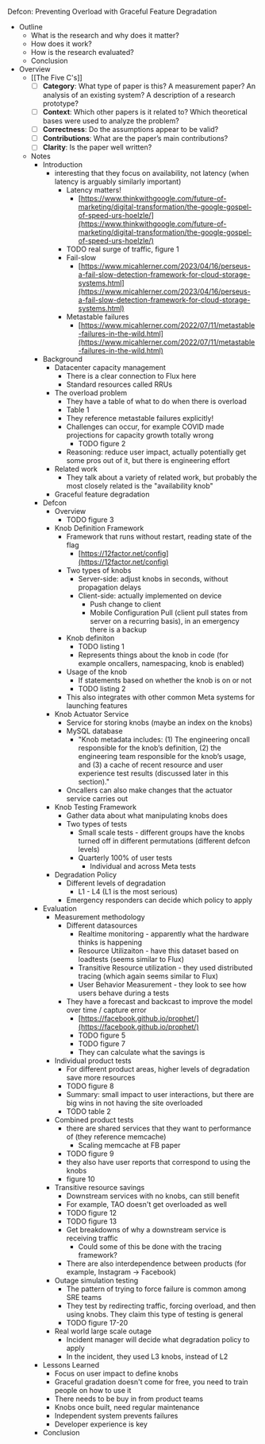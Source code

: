 Defcon: Preventing Overload with Graceful Feature Degradation

- Outline
    - What is the research and why does it matter?
    - How does it work?
    - How is the research evaluated?
    - Conclusion
- Overview
    - [[The Five C's]]
        - [ ] **Category**: What type of paper is this? A measurement paper? An analysis of an existing system? A description of a research prototype?
        - [ ] **Context**: Which other papers is it related to? Which theoretical bases were used to analyze the problem?
        - [ ] **Correctness**: Do the assumptions appear to be valid?
        - [ ] **Contributions**: What are the paper’s main contributions?
        - [ ] **Clarity**: Is the paper well written?
    - Notes
        - Introduction
            - interesting that they focus on availability, not latency (when latency is arguably similarly important)
                - Latency matters!
                    - [https://www.thinkwithgoogle.com/future-of-marketing/digital-transformation/the-google-gospel-of-speed-urs-hoelzle/](https://www.thinkwithgoogle.com/future-of-marketing/digital-transformation/the-google-gospel-of-speed-urs-hoelzle/)
                - TODO real surge of traffic, figure 1
                - Fail-slow
                    - [https://www.micahlerner.com/2023/04/16/perseus-a-fail-slow-detection-framework-for-cloud-storage-systems.html](https://www.micahlerner.com/2023/04/16/perseus-a-fail-slow-detection-framework-for-cloud-storage-systems.html)
                - Metastable failures
                    - [https://www.micahlerner.com/2022/07/11/metastable-failures-in-the-wild.html](https://www.micahlerner.com/2022/07/11/metastable-failures-in-the-wild.html)
        - Background
            - Datacenter capacity management
                - There is a clear connection to Flux here
                - Standard resources called RRUs
            - The overload problem
                - They have a table of what to do when there is overload
                - Table 1
                - They reference metastable failures explicitly!
                - Challenges can occur, for example COVID made projections for capacity growth totally wrong
                    - TODO figure 2
                - Reasoning: reduce user impact, actually potentially get some pros out of it, but there is engineering effort
            - Related work
                - They talk about a variety of related work, but probably the most closely related is the "availability knob"
            - Graceful feature degradation
        - Defcon
            - Overview
                - TODO figure 3
            - Knob Definition Framework
                - Framework that runs without restart, reading state of the flag
                    - [https://12factor.net/config](https://12factor.net/config)
                - Two types of knobs
                    - Server-side: adjust knobs in seconds, without propagation delays
                    - Client-side: actually implemented on device
                        - Push change to client
                        - Mobile Configuration Pull (client pull states from server on a recurring basis), in an emergency there is a backup
                - Knob definiton
                    - TODO listing 1
                    - Represents things about the knob in code (for example oncallers, namespacing, knob is enabled)
                - Usage of the knob
                    - If statements based on whether the knob is on or not
                    - TODO listing 2
                - This also integrates with other common Meta systems for launching features
            - Knob Actuator Service
                - Service for storing knobs (maybe an index on the knobs)
                - MySQL database
                    - "Knob metadata includes: (1) The engineering oncall responsible for the knob’s definition, (2) the engineering team responsible for the knob’s usage, and (3) a cache of recent resource and user experience test results (discussed later in this section)."
                - Oncallers can also make changes that the actuator service carries out
            - Knob Testing Framework
                - Gather data about what manipulating knobs does
                - Two types of tests
                    - Small scale tests - different groups have the knobs turned off in different permutations (different defcon levels)
                    - Quarterly 100% of user tests
                        - Individual and across Meta tests
            - Degradation Policy
                - Different levels of degradation
                    - L1 - L4 (L1 is the most serious)
                - Emergency responders can decide which policy to apply
        - Evaluation
            - Measurement methodology
                - Different datasources
                    - Realtime monitoring - apparently what the hardware thinks is happening
                    - Resource Utilizaiton - have this dataset based on loadtests (seems similar to Flux)
                    - Transitive Resource utilization - they used distributed tracing (which again seems similar to Flux)
                    - User Behavior Measurement - they look to see how users behave during a tests
                - They have a forecast and backcast to improve the model over time / capture error
                    - [https://facebook.github.io/prophet/](https://facebook.github.io/prophet/)
                    - TODO figure 5
                    - TODO figure 7
                    - They can calculate what the savings is
            - Individual product tests
                - For different product areas, higher levels of degradation save more resources
                - TODO figure 8
                - Summary: small impact to user interactions, but there are big wins in not having the site overloaded
                - TODO table 2
            - Combined product tests
                - there are shared services that they want to performance of (they reference memcache)
                    - Scaling memcache at FB paper
                - TODO figure 9
                - they also have user reports that correspond to using the knobs
                - figure 10
            - Transitive resource savings
                - Downstream services with no knobs, can still benefit
                - For example, TAO doesn't get overloaded as well
                - TODO figure 12
                - TODO figure 13
                - Get breakdowns of why a downstream service is receiving traffic
                    - Could some of this be done with the tracing framework?
                - There are also interdependence between products (for example, Instagram -> Facebook)
            - Outage simulation testing
                - The pattern of trying to force failure is common among SRE teams
                - They test by redirecting traffic, forcing overload, and then using knobs. They claim this type of testing is general
                - TODO figure 17-20
            - Real world large scale outage
                - Incident manager will decide what degradation policy to apply
                - In the incident, they used L3 knobs, instead of L2
        - Lessons Learned
            - Focus on user impact to define knobs
            - Graceful gradation doesn't come for free, you need to train people on how to use it
            - There needs to be buy in from product teams
            - Knobs once built, need regular maintenance
            - Independent system prevents failures
            - Developer experience is key
        - Conclusion